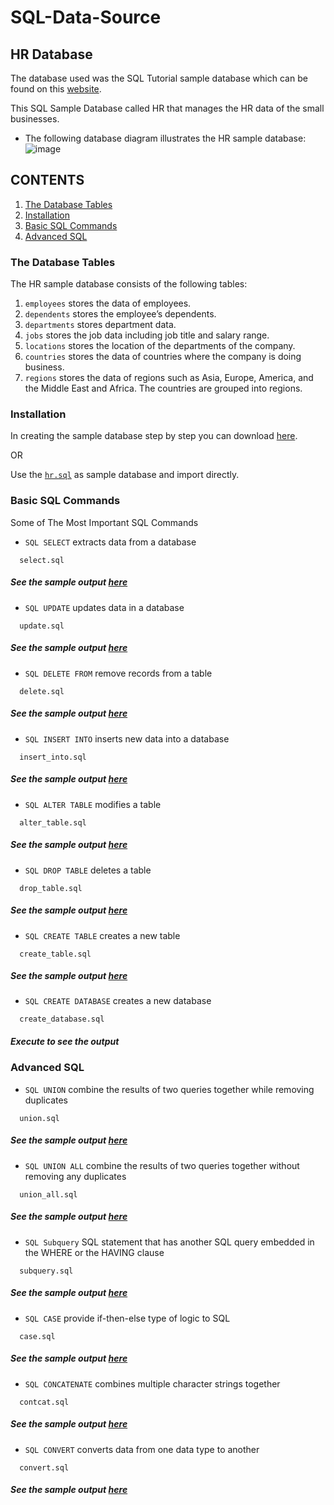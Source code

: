 # SQL-Data-Source
## HR Database
The database used was the SQL Tutorial sample database which can be found on this [website](https://www.sqltutorial.org/). 

This SQL Sample Database called HR that manages the HR data of the small businesses.
* The following database diagram illustrates the HR sample database:
![image](https://user-images.githubusercontent.com/71779024/101023116-451bdb80-35ad-11eb-9ebb-369063785a88.png)
## CONTENTS
1. [The Database Tables](https://github.com/oizy404/SQL-Data-Source#The-Database-Tables)
2. [Installation](https://github.com/oizy404/SQL-Data-Source#Installation)
3. [Basic SQL Commands](https://github.com/oizy404/SQL-Data-Source#Basic-SQL-Commands)
4. [Advanced SQL](https://github.com/oizy404/SQL-Data-Source#Advanced-SQL)
### The Database Tables
The HR sample database consists of the following tables:
1. `employees` stores the data of employees.
2. `dependents` stores the employee’s dependents.
3. `departments` stores department data.
4. `jobs` stores the job data including job title and salary range.
5. `locations` stores the location of the departments of the company.
6. `countries` stores the data of countries where the company is doing business.
7. `regions` stores the data of regions such as Asia, Europe, America, and the Middle East and Africa. The countries are grouped into regions.
### Installation
In creating the sample database step by step you can download [here](https://www.sqltutorial.org/).

OR

Use the [`hr.sql`](https://github.com/oizy404/SQL-Data-Source/blob/main/hr.sql) as sample database and import directly.
### Basic SQL Commands
Some of The Most Important SQL Commands
* `SQL SELECT` extracts data from a database
```
  select.sql
```
  ##### See the sample output [here](https://github.com/oizy404/SQL-Data-Source/blob/main/sample_output.md#SQL-SELECT-extracts-data-from-a-database)
* `SQL UPDATE` updates data in a database
```
  update.sql
```
  ##### See the sample output [here](https://github.com/oizy404/SQL-Data-Source/blob/main/sample_output.md#SQL-UPDATE-updates-data-in-a-database)
* `SQL DELETE FROM` remove records from a table
```
  delete.sql
```
  ##### See the sample output [here](https://github.com/oizy404/SQL-Data-Source/blob/main/sample_output.md#SQL-DELETE-FROM-remove-records-from-a-table)
* `SQL INSERT INTO` inserts new data into a database
```
  insert_into.sql
```
  ##### See the sample output [here](https://github.com/oizy404/SQL-Data-Source/blob/main/sample_output.md#SQL-INSERT-INTO-inserts-new-data-into-a-database)
* `SQL ALTER TABLE` modifies a table
```
  alter_table.sql
```
  ##### See the sample output [here](https://github.com/oizy404/SQL-Data-Source/blob/main/sample_output.md#SQL-ALTER-TABLE-modifies-a-table)
* `SQL DROP TABLE` deletes a table
```
  drop_table.sql
```
  ##### See the sample output [here](https://github.com/oizy404/SQL-Data-Source/blob/main/sample_output.md#SQL-DROP-TABLE-deletes-a-table)
* `SQL CREATE TABLE` creates a new table
```
  create_table.sql
```
  ##### See the sample output [here](https://github.com/oizy404/SQL-Data-Source/blob/main/sample_output.md#SQL-CREATE-TABLE-creates-a-new-table)
* `SQL CREATE DATABASE` creates a new database
```
  create_database.sql
```
  ##### Execute to see the output
### Advanced SQL
* `SQL UNION` combine the results of two queries together while removing duplicates
```
  union.sql
```
  ##### See the sample output [here](https://github.com/oizy404/SQL-Data-Source/blob/main/sample_output.md#SQL-UNION-combine-the-results-of-two-queries-together-while-removing-duplicates)
* `SQL UNION ALL` combine the results of two queries together without removing any duplicates
```
  union_all.sql
```
  ##### See the sample output [here](https://github.com/oizy404/SQL-Data-Source/blob/main/sample_output.md#SQL-UNION-ALL-combine-the-results-of-two-queries-together-without-removing-any-duplicates)
* `SQL Subquery` SQL statement that has another SQL query embedded in the WHERE or the HAVING clause
```
  subquery.sql
```
  ##### See the sample output [here](https://github.com/oizy404/SQL-Data-Source/blob/main/sample_output.md#SQL-Subquery-SQL-statement-that-has-another-SQL-query-embedded-in-the-WHERE-or-the-HAVING-clause)
* `SQL CASE` provide if-then-else type of logic to SQL
```
  case.sql
```
  ##### See the sample output [here](https://github.com/oizy404/SQL-Data-Source/blob/main/sample_output.md#SQL-CASE-provide-if-then-else-type-of-logic-to-SQL)
* `SQL CONCATENATE` combines multiple character strings together
```
  contcat.sql
```
  ##### See the sample output [here](https://github.com/oizy404/SQL-Data-Source/blob/main/sample_output.md#SQL-CONCATENATE-combines-multiple-character-strings-together)
* `SQL CONVERT` converts data from one data type to another
```
  convert.sql
```
  ##### See the sample output [here](https://github.com/oizy404/SQL-Data-Source/blob/main/sample_output.md#SQL-CONVERT-converts-data-from-one-data-type-to-another)
